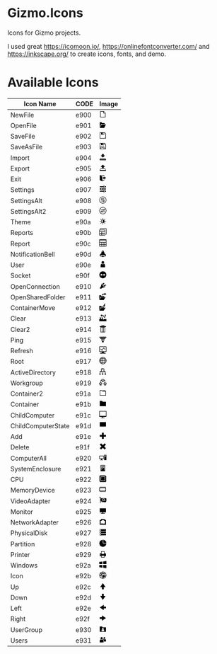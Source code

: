 # Gizmo.Icons
Icons for Gizmo projects.

I used great https://icomoon.io/, https://onlinefontconverter.com/ and https://inkscape.org/ to create icons, fonts, and demo.

# Available Icons

Icon Name | CODE | Image
------------ | ------------- | -------------
NewFile | e900 | ![NewFile](/PNG/NewFile.png)
OpenFile | e901 | ![OpenFile](/PNG/OpenFile.png)
SaveFile | e902 | ![SaveFile](/PNG/SaveFile.png)
SaveAsFile | e903 | ![SaveAsFile](/PNG/SaveAsFile.png)
Import | e904 | ![Import](/PNG/Import.png)
Export | e905 | ![Export](/PNG/Export.png)
Exit | e906 | ![Exit](/PNG/Exit.png)
Settings | e907 | ![Settings](/PNG/Settings.png)
SettingsAlt | e908 | ![SettingsAlt](/PNG/SettingsAlt.png)
SettingsAlt2 | e909 | ![SettingsAlt2](/PNG/SettingsAlt2.png)
Theme | e90a | ![Theme](/PNG/Theme.png)
Reports | e90b | ![Reports](/PNG/Reports.png)
Report | e90c | ![Report](/PNG/Report.png)
NotificationBell | e90d | ![NotificationBell](/PNG/NotificationBell.png)
User | e90e | ![User](/PNG/User.png)
Socket | e90f | ![Socket](/PNG/Socket.png)
OpenConnection | e910 | ![OpenConnection](/PNG/OpenConnection.png)
OpenSharedFolder | e911 | ![OpenSharedFolder](/PNG/OpenSharedFolder.png)
ContainerMove | e912 | ![ContainerMove](/PNG/ContainerMove.png)
Clear | e913 | ![Clear](/PNG/Clear.png)
Clear2 | e914 | ![Clear2](/PNG/Clear2.png)
Ping | e915 | ![Ping](/PNG/Ping.png)
Refresh | e916 | ![Refresh](/PNG/Refresh.png)
Root | e917 | ![Root](/PNG/Root.png)
ActiveDirectory | e918 | ![ActiveDirectory](/PNG/ActiveDirectory.png)
Workgroup | e919 | ![Workgroup](/PNG/Workgroup.png)
Container2 | e91a | ![Container2](/PNG/Container2.png)
Container | e91b | ![Container](/PNG/Container.png)
ChildComputer | e91c | ![ChildComputer](/PNG/ChildComputer.png)
ChildComputerState | e91d | ![ChildComputerState](/PNG/ChildComputerState.png)
Add | e91e | ![Add](/PNG/Add.png)
Delete | e91f | ![Delete](/PNG/Delete.png)
ComputerAll | e920 | ![ComputerAll](/PNG/ComputerAll.png)
SystemEnclosure | e921 | ![SystemEnclosure](/PNG/SystemEnclosure.png)
CPU | e922 | ![CPU](/PNG/CPU.png)
MemoryDevice | e923 | ![MemoryDevice](/PNG/MemoryDevice.png)
VideoAdapter | e924 | ![VideoAdapter](/PNG/VideoAdapter.png)
Monitor | e925 | ![Monitor](/PNG/Monitor.png)
NetworkAdapter | e926 | ![NetworkAdapter](/PNG/NetworkAdapter.png)
PhysicalDisk | e927 | ![PhysicalDisk](/PNG/PhysicalDisk.png)
Partition | e928 | ![Partition](/PNG/Partition.png)
Printer | e929 | ![Printer](/PNG/Printer.png)
Windows | e92a | ![Windows](/PNG/Windows.png)
Icon | e92b | ![Icon](/PNG/Icon.png)
Up | e92c | ![Up](/PNG/Up.png)
Down | e92d | ![Down](/PNG/Down.png)
Left | e92e | ![Left](/PNG/Left.png)
Right | e92f | ![Right](/PNG/Right.png)
UserGroup | e930 | ![UserGroup](/PNG/UserGroup.png)
Users | e931 | ![Users](/PNG/Users.png)
